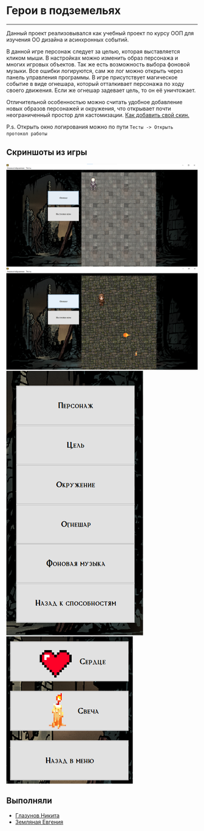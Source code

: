 # Герои в подземельях
***
Данный проект реализовывался как учебный проект по курсу ООП для изучения ОО дизайна
и асинхронных событий.

В данной игре персонаж следует за целью, которая выставляется кликом мыши. В настройках
можно изменить образ персонажа и многих игровых объектов. Так же есть возможность выбора фоновой музыки.
Все ошибки логируются, сам же лог можно открыть через панель управления программы. В игре присутствует 
магическое событие в виде огнешара, который отталкивает персонажа по ходу своего движения. Если же огнешар
задевает цель, то он её уничтожает.

Отличительной особенностью можно считать удобное добавление новых образов персонажей и окружения,
 что открывает почти неограниченный простор для кастомизации. 
[Как добавить свой скин.](src/main/resources/properties/properties.md)

P.s. Открыть окно логирования можно по пути `Тесты -> Открыть протокол работы`

## Скриншоты из игры
![Основной вид игры](screenshots/main_screenshot.png)
![Альтернативный набор образов](screenshots/main_screenshot_alt.png)
![Меню настроек](screenshots/settings.png)
![Меню выбора образа](screenshots/select_target.png)

## Выполняли
* [Глазунов Никита](https://github.com/GlazProject)
* [Земляная Евгения](https://github.com/zzemlyanaya)